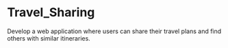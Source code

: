 # Travel_Sharing
 Develop a web application where users can share their travel plans and find others with similar itineraries.
